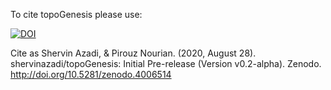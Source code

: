 To cite topoGenesis please use:

[![DOI](https://zenodo.org/badge/DOI/10.5281/zenodo.4006514.svg)](https://doi.org/10.5281/zenodo.4006514)

Cite as
Shervin Azadi, & Pirouz Nourian. (2020, August 28). shervinazadi/topoGenesis: Initial Pre-release (Version v0.2-alpha). Zenodo. http://doi.org/10.5281/zenodo.4006514
